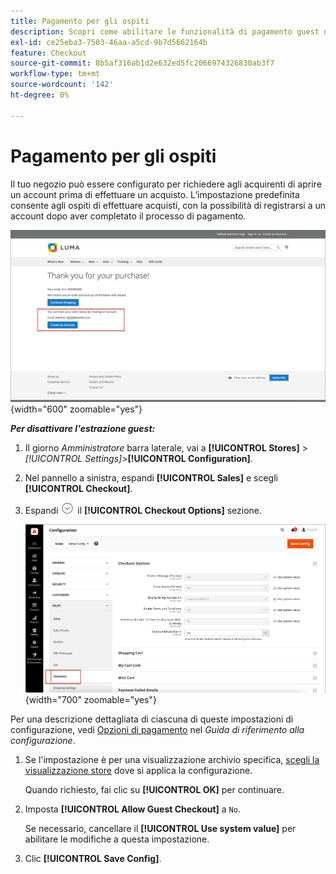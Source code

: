 ```yaml
---
title: Pagamento per gli ospiti
description: Scopri come abilitare le funzionalità di pagamento guest nel tuo store.
exl-id: ce25eba3-7503-46aa-a5cd-9b7d5662164b
feature: Checkout
source-git-commit: 8b5af316ab1d2e632ed5fc2066974326830ab3f7
workflow-type: tm+mt
source-wordcount: '142'
ht-degree: 0%

---
```


# Pagamento per gli ospiti

Il tuo negozio può essere configurato per richiedere agli acquirenti di aprire un account prima di effettuare un acquisto. L’impostazione predefinita consente agli ospiti di effettuare acquisti, con la possibilità di registrarsi a un account dopo aver completato il processo di pagamento.

![L’archivio Luma visualizza Check-Out come ospite](./assets/storefront-checkout-as-guest.png){width="600" zoomable="yes"}

**_Per disattivare l&#39;estrazione guest:_**

1. Il giorno _Amministratore_ barra laterale, vai a **[!UICONTROL Stores]** > _[!UICONTROL Settings]_>**[!UICONTROL Configuration]**.

1. Nel pannello a sinistra, espandi **[!UICONTROL Sales]** e scegli **[!UICONTROL Checkout]**.

1. Espandi ![Selettore di espansione](../assets/icon-display-expand.png) il **[!UICONTROL Checkout Options]** sezione.

   ![Opzioni di estrazione espanse nella pagina di configurazione](./assets/checkout-checkout-options.png){width="700" zoomable="yes"}

Per una descrizione dettagliata di ciascuna di queste impostazioni di configurazione, vedi [Opzioni di pagamento](../configuration-reference/sales/checkout.md#checkout-options) nel _Guida di riferimento alla configurazione_.

1. Se l&#39;impostazione è per una visualizzazione archivio specifica, [scegli la visualizzazione store](../configuration-reference/scope-change.md#set-the-scope) dove si applica la configurazione.

   Quando richiesto, fai clic su **[!UICONTROL OK]** per continuare.

1. Imposta **[!UICONTROL Allow Guest Checkout]** a `No`.

   Se necessario, cancellare il **[!UICONTROL Use system value]** per abilitare le modifiche a questa impostazione.

1. Clic **[!UICONTROL Save Config]**.
